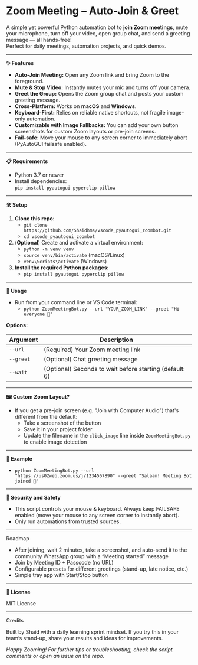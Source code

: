 #  Zoom Meeting – Auto-Join & Greet

A simple yet powerful Python automation bot to **join Zoom meetings**, mute your microphone, turn off your video, open group chat, and send a greeting message — all hands-free!  
Perfect for daily meetings, automation projects, and quick demos.

***

**✨ Features**

- **Auto-Join Meeting:** Open any Zoom link and bring Zoom to the foreground.
- **Mute & Stop Video:** Instantly mutes your mic and turns off your camera.
- **Greet the Group:** Opens the Zoom group chat and posts your custom greeting message.
- **Cross-Platform:** Works on **macOS** and **Windows**.
- **Keyboard-First:** Relies on reliable native shortcuts, not fragile image-only automation.
- **Customizable with Image Fallbacks:** You can add your own button screenshots for custom Zoom layouts or pre-join screens.
- **Fail-safe:** Move your mouse to any screen corner to immediately abort (PyAutoGUI failsafe enabled).

***

**📋 Requirements**

- Python 3.7 or newer
- Install dependencies:  
  `pip install pyautogui pyperclip pillow`

***

**🛠️ Setup**

1. **Clone this repo:**
    - `git clone https://github.com/Shaidhms/vscode_pyautogui_zoombot.git`
    - `cd vscode_pyautogui_zoombot`
2. (**Optional**) Create and activate a virtual environment:
    - `python -m venv venv`
    - `source venv/bin/activate`      (macOS/Linux)
    - `venv\Scripts\activate`         (Windows)
3. **Install the required Python packages:**
    - `pip install pyautogui pyperclip pillow`

***

**🚦 Usage**

- Run from your command line or VS Code terminal:
    - `python ZoomMeetingBot.py --url "YOUR_ZOOM_LINK" --greet "Hi everyone 👋"`

**Options:**

| Argument  | Description                                         |
|-----------|-----------------------------------------------------|
| `--url`   | (Required) Your Zoom meeting link                   |
| `--greet` | (Optional) Chat greeting message                    |
| `--wait`  | (Optional) Seconds to wait before starting (default: 6) |

***

**🖼️ Custom Zoom Layout?**

- If you get a pre-join screen (e.g. "Join with Computer Audio") that's different from the default:
    - Take a screenshot of the button
    - Save it in your project folder
    - Update the filename in the `click_image` line inside `ZoomMeetingBot.py` to enable image detection

***

**🎯 Example**

- `python ZoomMeetingBot.py --url "https://us02web.zoom.us/j/1234567890" --greet "Salaam! Meeting Bot joined 👋"`

***

**🛑 Security and Safety**

- This script controls your mouse & keyboard. Always keep FAILSAFE enabled (move your mouse to any screen corner to instantly abort).
- Only run automations from trusted sources.

***

 Roadmap

- After joining, wait 2 minutes, take a screenshot, and auto-send it to the community WhatsApp group with a “Meeting started” message
- Join by Meeting ID + Passcode (no URL)
- Configurable presets for different greetings (stand-up, late notice, etc.)
- Simple tray app with Start/Stop button


***

**📃 License**

MIT License

***

Credits

Built by Shaid with a daily learning sprint mindset. If you try this in your team’s stand-up, share your results and ideas for improvements.

*Happy Zooming! For further tips or troubleshooting, check the script comments or open an issue on the repo.*
